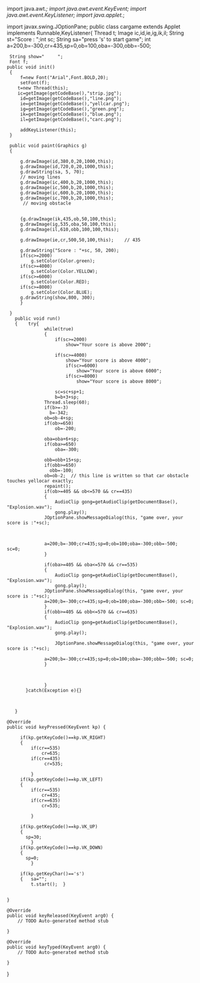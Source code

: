 import java.awt.*;
import java.awt.event.KeyEvent;
import java.awt.event.KeyListener;
import java.applet.*;

import javax.swing.JOptionPane;
public class cargame extends Applet implements Runnable,KeyListener{
   Thread t;
	Image ic,id,ie,ig,ik,il;
	String st="Score : ";int sc;
	String sa="press 's' to start game";
	int a=200,b=-300,cr=435,sp=0,ob=100,oba=-300,obb=-500;

	 String show="     ";
	 Font f;
	public void init()
	 {   
		 f=new Font("Arial",Font.BOLD,20);
		 setFont(f);
		t=new Thread(this);  
		ic=getImage(getCodeBase(),"strip.jpg");
		 id=getImage(getCodeBase(),"line.png");
		 ie=getImage(getCodeBase(),"yellcar.png");
		 ig=getImage(getCodeBase(),"green.png");
		 ik=getImage(getCodeBase(),"blue.png");
		 il=getImage(getCodeBase(),"carc.png");
		 
		 addKeyListener(this);
	 }
	 
	 public void paint(Graphics g)
	 {   
		 
		 g.drawImage(id,380,0,20,1000,this);
	     g.drawImage(id,720,0,20,1000,this);
	     g.drawString(sa, 5, 70);
	     // moving lines
		 g.drawImage(ic,400,b,20,1000,this);
		 g.drawImage(ic,500,b,20,1000,this);
		 g.drawImage(ic,600,b,20,1000,this);
		 g.drawImage(ic,700,b,20,1000,this);
		  // moving obstacle
		 
		 
		 {g.drawImage(ik,435,ob,50,100,this);
		 g.drawImage(ig,535,oba,50,100,this);
		 g.drawImage(il,610,obb,100,100,this);
		 
		 g.drawImage(ie,cr,500,50,100,this);    // 435
		 
		 g.drawString("Score : "+sc, 50, 200);
		 if(sc>=2000)
			 g.setColor(Color.green);
		 if(sc>=4000)
			 g.setColor(Color.YELLOW);
		 if(sc>=6000)
			 g.setColor(Color.RED);
		 if(sc>=8000)
			 g.setColor(Color.BLUE);
		 g.drawString(show,800, 300);
		 }
		 
	 }
	   public void run()
	   {    try{
		          while(true)
		          { 
		        	  if(sc>=2000)
		        		  show="Your score is above 2000";
		        	  
		        	  if(sc>=4000)
		        		  show="Your score is above 4000";
		        		  if(sc>=6000)
		        			  show="Your score is above 6000";
		        		  if(sc>=8000)
		        			  show="Your score is above 8000";
		        	  
		        	  sc=sc+sp+1;
		        	  b=b+3+sp;
		          Thread.sleep(60);
		          if(b>=-3)
		        	b=-342;  
		          ob=ob-4+sp;
		          if(ob>=650)
		        	  ob=-200;
		          
		          oba=oba+6+sp;
		          if(oba>=650)
		        	  oba=-300;

		          obb=obb+15+sp;
		          if(obb>=650)
		        	obb=-100;
		          ob=ob-2;  // this line is written so that car obstacle touches yellocar exactly;
		          repaint();
		          if(ob>=405 && ob<=570 && cr==435)
		          { 
		        	  AudioClip gong=getAudioClip(getDocumentBase(), "Explosion.wav");
		        	  gong.play();
		          JOptionPane.showMessageDialog(this, "game over, your score is :"+sc);
		          
					

		          a=200;b=-300;cr=435;sp=0;ob=100;oba=-300;obb=-500;	  sc=0; 
		          }
		          
		          if(oba>=405 && oba<=570 && cr==535)
		          { 
		        	  AudioClip gong=getAudioClip(getDocumentBase(), "Explosion.wav");
		        	  gong.play();
		          JOptionPane.showMessageDialog(this, "game over, your score is :"+sc);
		          a=200;b=-300;cr=435;sp=0;ob=100;oba=-300;obb=-500; sc=0;
		          }
		          if(obb>=405 && obb<=570 && cr==635)
		          {    
		        	  AudioClip gong=getAudioClip(getDocumentBase(), "Explosion.wav");
		        	  gong.play();
		         
		        	  JOptionPane.showMessageDialog(this, "game over, your score is :"+sc);
		        
		          a=200;b=-300;cr=435;sp=0;ob=100;oba=-300;obb=-500; sc=0;
		          }
		 		
		          
		          
		          }
		   }catch(Exception e){}
		   
		   
		   
	   }

	@Override
	public void keyPressed(KeyEvent kp) {
		
		 if(kp.getKeyCode()==kp.VK_RIGHT)
		 {
			 if(cr==535)
				 cr=635;
			 if(cr==435)
				  cr=535;
			
			 }
		 if(kp.getKeyCode()==kp.VK_LEFT)
		 {
			 if(cr==535)
				 cr=435;
			 if(cr==635)
				 cr=535;
			
			 }		  
		 
		 if(kp.getKeyCode()==kp.VK_UP)
		 {  
		   sp=30;
			 }
		 if(kp.getKeyCode()==kp.VK_DOWN)
		 {  
		   sp=0;
			 }
		 
		 if(kp.getKeyChar()=='s')
		 {   sa="";
			 t.start();  }
	
		
	}

	@Override
	public void keyReleased(KeyEvent arg0) {
		// TODO Auto-generated method stub
		
	}

	@Override
	public void keyTyped(KeyEvent arg0) {
		// TODO Auto-generated method stub
		
	}
	 
}
